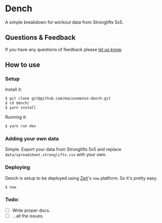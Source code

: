 # Dench

A simple breakdown for workout data from Stronglifts 5x5.

## Questions & Feedback

If you have any questions of feedback please [let us know](https://github.com/maisoumenos/dench).

## How to use

### Setup

Install it:

```bash
$ git clone git@github.com/maisoumenos:dench.git
$ cd dench/
$ yarn install
```

Running it:

```bash
$ yarn run dev
```

### Adding your own data

Simple. Export your data from Stronglifts 5x5 and replace `data/spreadsheet.stronglifts.csv` with your own.

### Deploying

Dench is setup to be deployed using [Zeit](https://zeit.co)'s `now` platform. So it's pretty easy.

```bash
$ now
```

### Todo:

- [ ] Write proper docs.
- [ ] ...all the issues.
